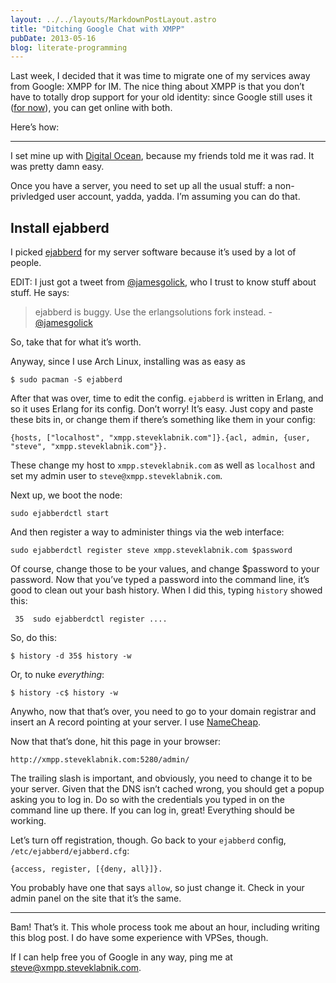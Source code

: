 ```yaml
---
layout: ../../layouts/MarkdownPostLayout.astro
title: "Ditching Google Chat with XMPP"
pubDate: 2013-05-16
blog: literate-programming
---
```



Last week, I decided that it was time to migrate one of my services away from Google: XMPP for IM. The nice thing about XMPP is that you don’t have to totally drop support for your old identity: since Google still uses it ([for now](http://eschnou.com/entry/whats-next-google--dropping-smtp-support--62-24930.html)), you can get online with both.

Here’s how:

---

I set mine up with [Digital Ocean](http://digitalocean.com/), because my friends told me it was rad. It was pretty damn easy.

Once you have a server, you need to set up all the usual stuff: a non-privledged user account, yadda, yadda. I’m assuming you can do that.

## Install ejabberd

I picked [ejabberd](http://www.ejabberd.im/) for my server software because it’s used by a lot of people.

EDIT: I just got a tweet from [@jamesgolick](http://twitter.com/jamesgolick), who I trust to know stuff about stuff. He says:

> ejabberd is buggy. Use the erlangsolutions fork instead. - [@jamesgolick](https://twitter.com/jamesgolick/status/335136677364396032)
> 

So, take that for what it’s worth.

Anyway, since I use Arch Linux, installing was as easy as

```
$ sudo pacman -S ejabberd
```

After that was over, time to edit the config. `ejabberd` is written in Erlang, and so it uses Erlang for its config. Don’t worry! It’s easy. Just copy and paste these bits in, or change them if there’s something like them in your config:

```
{hosts, ["localhost", "xmpp.steveklabnik.com"]}.{acl, admin, {user, "steve", "xmpp.steveklabnik.com"}}.
```

These change my host to `xmpp.steveklabnik.com` as well as `localhost` and set my admin user to `steve@xmpp.steveklabnik.com`.

Next up, we boot the node:

```
sudo ejabberdctl start
```

And then register a way to administer things via the web interface:

```
sudo ejabberdctl register steve xmpp.steveklabnik.com $password
```

Of course, change those to be your values, and change $password to your password. Now that you’ve typed a password into the command line, it’s good to clean out your bash history. When I did this, typing `history` showed this:

```
 35  sudo ejabberdctl register ....
```

So, do this:

```
$ history -d 35$ history -w
```

Or, to nuke *everything*:

```
$ history -c$ history -w
```

Anywho, now that that’s over, you need to go to your domain registrar and insert an A record pointing at your server. I use [NameCheap](https://www.namecheap.com/).

Now that that’s done, hit this page in your browser:

```
http://xmpp.steveklabnik.com:5280/admin/
```

The trailing slash is important, and obviously, you need to change it to be your server. Given that the DNS isn’t cached wrong, you should get a popup asking you to log in. Do so with the credentials you typed in on the command line up there. If you can log in, great! Everything should be working.

Let’s turn off registration, though. Go back to your `ejabberd` config, `/etc/ejabberd/ejabberd.cfg`:

```
{access, register, [{deny, all}]}.
```

You probably have one that says `allow`, so just change it. Check in your admin panel on the site that it’s the same.

---

Bam! That’s it. This whole process took me about an hour, including writing this blog post. I do have some experience with VPSes, though.

If I can help free you of Google in any way, ping me at [steve@xmpp.steveklabnik.com](xmpp:steve@xmpp.steveklabnik.com).
